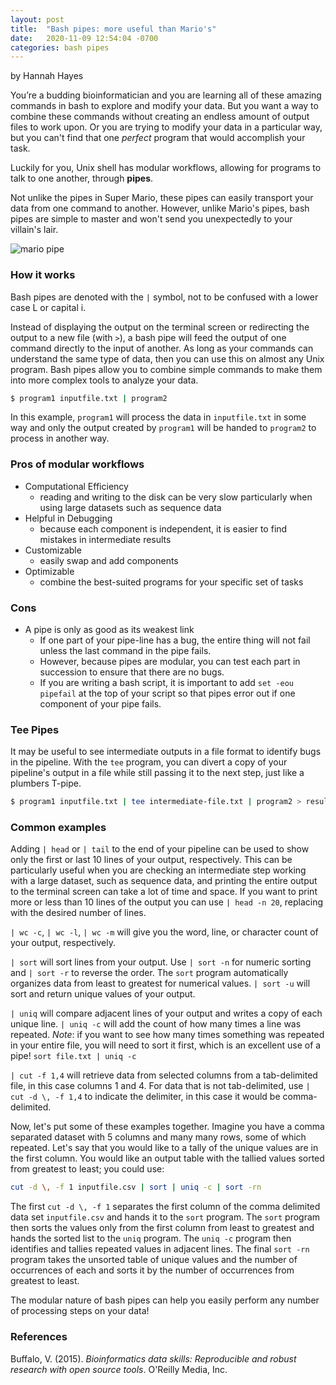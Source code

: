 ```yaml
---
layout: post
title:  "Bash pipes: more useful than Mario's"
date:   2020-11-09 12:54:04 -0700
categories: bash pipes
---
```

by Hannah Hayes

You’re a budding bioinformatician and you are learning all of these amazing commands in bash to explore and modify your data. But you want a way to combine these commands without creating an endless amount of output files to work upon. Or you are trying to modify your data in a particular way, but you can't find that one *perfect* program that would accomplish your task.

Luckily for you, Unix shell has modular workflows, allowing for programs to talk to one another, through **pipes**.

Not unlike the pipes in Super Mario, these pipes can easily transport your data from one command to another. However, unlike Mario's pipes, bash pipes are simple to master and won't send you unexpectedly to your villain's lair.

![mario pipe](https://thumbs.gfycat.com/FreeThoughtfulAmericancrayfish-poster.jpg)

### How it works   
Bash pipes are denoted with the `|` symbol, not to be confused with a lower case L or capital i.

Instead of displaying the output on the terminal screen or redirecting the output to a new file (with `>`), a bash pipe will feed the output of one command directly to the input of another. As long as your commands can understand the same type of data, then you can use this on almost any Unix program. Bash pipes allow you to combine simple commands to make them into more complex tools to analyze your data.

```bash
$ program1 inputfile.txt | program2
```
In this example, `program1` will process the data in `inputfile.txt` in some way and only the output created by  `program1` will be handed to `program2` to process in another way.  

### Pros of modular workflows
* Computational Efficiency
  * reading and writing to the disk can be very slow particularly when using large datasets such as sequence data
* Helpful in Debugging
  * because each component is independent, it is easier to find mistakes in intermediate results
* Customizable
  * easily swap and add components
* Optimizable
  * combine the best-suited programs for your specific set of tasks

### Cons
* A pipe is only as good as its weakest link
  * If one part of your pipe-line has a bug, the entire thing will not fail unless the last command in the pipe fails.
  * However, because pipes are modular, you can test each part in succession to ensure that there are no bugs.
  * If you are writing a bash script, it is important to add `set -eou pipefail` at the top of your script so that pipes error out if one component of your pipe fails.

### Tee Pipes
It may be useful to see intermediate outputs in a file format to identify bugs in the pipeline. With the `tee` program, you can divert a copy of your pipeline's output in a file while still passing it to the next step, just like a plumbers T-pipe.

```bash
$ program1 inputfile.txt | tee intermediate-file.txt | program2 > results.txt
```

### Common examples
Adding `| head` or `| tail` to the end of your pipeline can be used to show only the first or last 10 lines of your output, respectively. This can be particularly useful when you are checking an intermediate step working with a large dataset, such as sequence data, and printing the entire output to the terminal screen can take a lot of time and space. If you want to print more or less than 10 lines of the output you can use `| head -n 20`, replacing with the desired number of lines.

`| wc -c`, `| wc -l`, `| wc -m` will give you the word, line, or character count of your output, respectively.

`| sort` will sort lines from your output. Use `| sort -n` for numeric sorting and `| sort -r` to reverse the order. The `sort` program automatically organizes data from least to greatest for numerical values. `| sort -u` will sort and return unique values of your output.

`| uniq` will compare adjacent lines of your output and writes a copy of each unique line. `| uniq -c` will add the count of how many times a line was repeated. *Note*: if you want to see how many times something was repeated in your entire file, you will need to sort it first, which is an excellent use of a pipe! `sort file.txt | uniq -c`

`| cut -f 1,4` will retrieve data from selected columns from a tab-delimited file, in this case columns 1 and 4. For data that is not tab-delimited, use `| cut -d \, -f 1,4` to indicate the delimiter, in this case it would be comma-delimited.  

Now, let's put some of these examples together. Imagine you have a comma separated dataset with 5 columns and many many rows, some of which repeated. Let's say that you would like to a tally of the unique values are in the first column. You would like an output table with the tallied values sorted from greatest to least; you could use:  
```bash
cut -d \, -f 1 inputfile.csv | sort | uniq -c | sort -rn
```
The first  `cut -d \, -f 1` separates the first column of the comma delimited data set `inputfile.csv` and hands it to the `sort` program. The `sort` program then sorts the values only from the first column from least to greatest and hands the sorted list to the `uniq` program. The `uniq -c` program then identifies and tallies repeated values in adjacent lines. The final `sort -rn` program takes the unsorted table of unique values and the number of occurrences of each and sorts it by the number of occurrences from greatest to least.

The modular nature of bash pipes can help you easily perform any number of processing steps on your data!  

### References
Buffalo, V. (2015). *Bioinformatics data skills: Reproducible and robust research with open source tools*. O'Reilly Media, Inc.
